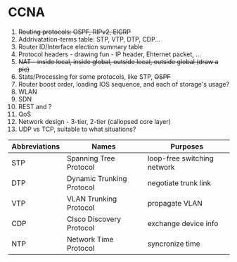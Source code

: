 # CCNA

1. ~~Routing protocols: OSPF, RIPv2, EIGRP~~
2. Addrivatation-terms table: STP, VTP, DTP, CDP...
3. Router ID/Interface election summary table
4. Protocol headers - drawing fun - IP header, Ehternet packet, ...
5. ~~NAT - inside local, inside global, outside local, outside global (draw a pic)~~
6. Stats/Processing for some protocols, like STP, ~~OSPF~~
7. Router boost order, loading IOS sequence, and each of storage's usage?
8. WLAN
9. SDN
10. REST and ?
11. QoS
12. Network design - 3-tier, 2-tier (callopsed core layer)
13. UDP vs TCP, suitable to what situations?


Abbreviations| Names | Purposes|
---|---|---|
STP | Spanning Tree Protocol | loop-free switching network |
DTP | Dynamic Trunking Protocol | negotiate trunk link |
VTP | VLAN Trunking Protocol | propagate VLAN |
CDP | CIsco Discovery Protocol | exchange device info |
NTP | Network Time Protocol | syncronize time |

